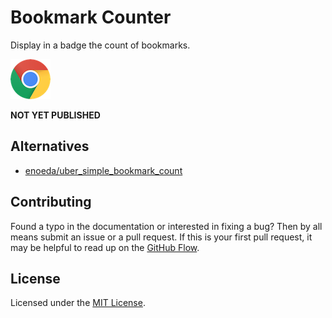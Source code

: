 # Bookmark Counter

Display in a badge the count of bookmarks.

[![Chrome](img/chrome.png "Chrome")]()

**NOT YET PUBLISHED**

## Alternatives
- [enoeda/uber_simple_bookmark_count](https://github.com/enoeda/uber_simple_bookmark_count)

## Contributing
Found a typo in the documentation or interested in fixing a bug? Then by all means submit an issue or a pull request. If this is your first pull request, it may be helpful to read up on the [GitHub Flow](https://guides.github.com/introduction/flow/).

## License
Licensed under the [MIT License](LICENSE).
